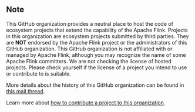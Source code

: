 ## Note

This GitHub organization provides a neutral place to host the code of ecosystem projects that extend the capability of the Apache Flink. Projects in this organization are ecosystem projects submitted by third parties. They are **NOT** endorsed by the Apache Flink project or the administrators of this GitHub organization. This GitHub organization is not affiliated with or managed by Apache Flink, although you may recognize the name of some Apache Flink committers. We are not checking the license of hosted projects. Please check yourself if the license of a project you intend to use or contribute to is suitable.

More details about the history of this GitHub organization can be found in [this mail thread](https://lists.apache.org/thread.html/re2c9bddc2b8770df96d7077457a064489323311049e23b25c9f94eef%40%3Cdev.flink.apache.org%3E).

Learn more about [how to contribute a project to this organization](https://github.com/flink-extended/incubator).

